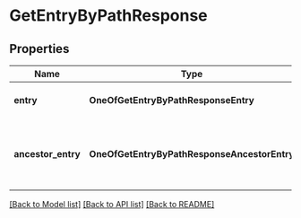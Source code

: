 # GetEntryByPathResponse

## Properties
Name | Type | Description | Notes
------------ | ------------- | ------------- | -------------
**entry** | **OneOfGetEntryByPathResponseEntry** | The entry found by path. This property is set if entry is found. | [optional] 
**ancestor_entry** | **OneOfGetEntryByPathResponseAncestorEntry** | The closest entry ancestor. This property is set if entry is not found and fallbackToClosestAncestor is set to true. | [optional] 

[[Back to Model list]](../README.md#documentation-for-models) [[Back to API list]](../README.md#documentation-for-api-endpoints) [[Back to README]](../README.md)

